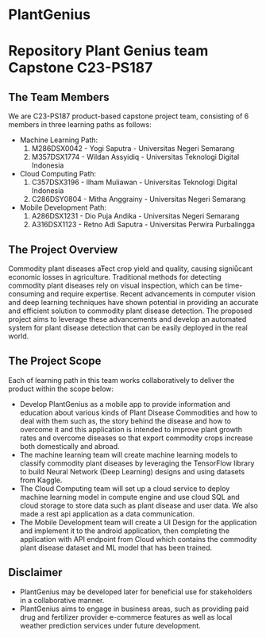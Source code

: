 # PlantGenius
# Repository Plant Genius team Capstone C23-PS187

## The Team Members  
We are C23-PS187 product-based capstone project team, consisting of 6 members in three learning paths as follows:  
* Machine Learning Path:
  1. M286DSX0042 - Yogi Saputra - Universitas Negeri Semarang
  2. M357DSX1774 - Wildan Assyidiq - Universitas Teknologi Digital Indonesia
* Cloud Computing Path:  
  1. C357DSX3196 - Ilham Muliawan - Universitas Teknologi Digital Indonesia
  2. C286DSY0804 - Mitha Anggrainy - Universitas Negeri Semarang
* Mobile Development Path:  
  1. A286DSX1231 - Dio Puja Andika - Universitas Negeri Semarang
  2. A316DSX1123 - Retno Adi Saputra - Universitas Perwira Purbalingga

## The Project Overview  
Commodity plant diseases aŦect crop yield and quality, causing signiůcant economic losses in agriculture. Traditional methods for detecting commodity plant diseases rely on visual inspection, which can be time-consuming and require expertise. Recent advancements in computer vision and deep learning techniques have shown potential in providing an accurate and efficient solution to commodity plant disease detection. The proposed project aims to leverage these advancements and develop an automated system for plant disease detection that can be easily deployed in the real world.

## The Project Scope  
Each of learning path in this team works collaboratively to deliver the product within the scope below:  
* Develop PlantGenius as a mobile app to provide information and education about various kinds of Plant Disease Commodities and how to deal with them such as, the story behind the disease and how to overcome it and this application is intended to improve plant growth rates and overcome diseases so that export commodity crops increase both domestically and abroad.  
* The machine learning team will create machine learning models to classify commodity plant diseases by leveraging the TensorFlow library to build Neural Network (Deep Learning) designs and using datasets from Kaggle.
* The Cloud Computing team will set up a cloud service to deploy machine learning model in compute engine and use cloud SQL and cloud storage to store data such as plant disease and user data.  We also made a rest api application as a data communication.
* The Mobile Development team will create a UI Design for the application and implement it to the android application, then completing the application with API endpoint from Cloud which contains the commodity plant disease dataset and ML model that has been trained.  

## Disclaimer
* PlantGenius may be developed later for beneficial use for stakeholders in a collaborative manner.
* PlantGenius aims to engage in business areas, such as providing paid drug and fertilizer provider e-commerce features as well as local weather prediction services under future development.

